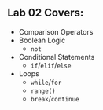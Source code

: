 ## Lab 02 Covers:

- Comparison Operators
- Boolean Logic
  - `not`
- Conditional Statements
  - `if`/`elif`/`else`
- Loops
  - `while`/`for`
  - `range()`
  - `break`/`continue`
